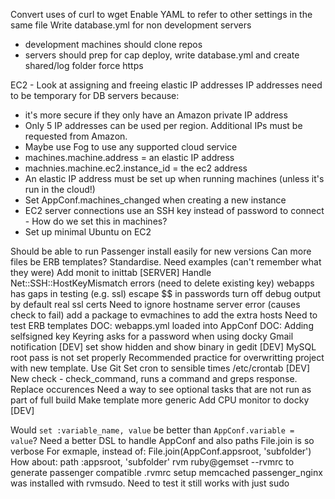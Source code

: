 Convert uses of curl to wget
Enable YAML to refer to other settings in the same file
Write database.yml for non development servers
  * development machines should clone repos
  * servers should prep for cap deploy, write database.yml and create shared/log folder
force https

EC2 - Look at assigning and freeing elastic IP addresses
  IP addresses need to be temporary for DB servers because:
  * it's more secure if they only have an Amazon private IP address
  * Only 5 IP addresses can be used per region. Additional IPs must be requested from Amazon.
  * Maybe use Fog to use any supported cloud service
  * machines.machine.address = an elastic IP address
  * machnies.machine.ec2.instance_id = the ec2 address
  * An elastic IP address must be set up when running machines (unless it's run in the cloud!)
  * Set AppConf.machines_changed when creating a new instance
  * EC2 server connections use an SSH key instead of password to connect - How do we set this in machines?
  * Set up minimal Ubuntu on EC2

Should be able to run Passenger install easily for new versions
Can more files be ERB templates? Standardise. Need examples (can't remember what they were)
Add monit to inittab [SERVER]
Handle Net::SSH::HostKeyMismatch errors (need to delete existing key)
webapps has gaps in testing (e.g. ssl)
escape $$ in passwords
turn off debug output by default
real ssl certs
Need to ignore hostname server error (causes check to fail)
add a package to evmachines to add the extra hosts
Need to test ERB templates
DOC: webapps.yml loaded into AppConf
DOC: Adding selfsigned key
Keyring asks for a password when using docky Gmail notification [DEV]
set show hidden and show binary in gedit [DEV]
MySQL root pass is not set properly
Recommended practice for overwritting project with new template. Use Git
Set cron to sensible times /etc/crontab [DEV]
New check - check_command, runs a command and greps response. Replace occurences
Need a way to see optional tasks that are not run as part of full build
Make template more generic
Add CPU monitor to docky [DEV]

Would `set :variable_name, value` be better than `AppConf.variable = value`?
Need a better DSL to handle AppConf and also paths File.join is so verbose
  For exmaple, instead of:
    File.join(AppConf.appsroot, 'subfolder')
  How about:
    path :appsroot, 'subfolder'
rvm ruby@gemset --rvmrc to generate passenger compatible .rvmrc
setup memcached
passenger_nginx was installed with rvmsudo. Need to test it still works with just sudo

